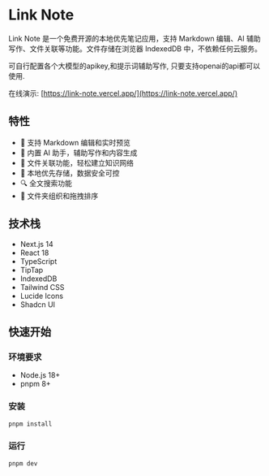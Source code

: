 # Link Note

Link Note 是一个免费开源的本地优先笔记应用，支持 Markdown 编辑、AI 辅助写作、文件关联等功能。文件存储在浏览器 IndexedDB 中，不依赖任何云服务。 

可自行配置各个大模型的apikey,和提示词辅助写作, 只要支持openai的api都可以使用.

在线演示: [https://link-note.vercel.app/](https://link-note.vercel.app/)

## 特性

- 📝 支持 Markdown 编辑和实时预览
- 🤖 内置 AI 助手，辅助写作和内容生成
- 🔗 文件关联功能，轻松建立知识网络
- 💾 本地优先存储，数据安全可控
- 🔍 全文搜索功能
- 📁 文件夹组织和拖拽排序


## 技术栈

- Next.js 14
- React 18
- TypeScript
- TipTap
- IndexedDB
- Tailwind CSS
- Lucide Icons
- Shadcn UI

## 快速开始

### 环境要求

- Node.js 18+
- pnpm 8+

### 安装

```bash
pnpm install
```

### 运行

```bash
pnpm dev
```
